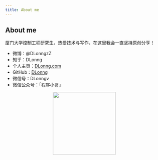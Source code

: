 ```yaml
---
title: About me
---
```


## About me
厦门大学控制工程研究生，热爱技术与写作，在这里我会一直坚持原创分享！

- 微博：@DLonngzZ
- 知乎：DLonng
- 个人主页：[DLonng.com](http://dlonng.com)
- GitHub：[DLonng](https://github.com/dlonng)
- 微信号：DLonngv
- 微信公众号：「程序小哥」

<div  align="center">
<img src="{{ site.url }}/images/wechart.jpg" width = "200" height = "200"/>
